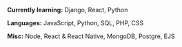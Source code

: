 <b>Currently learning:</b> Django, React, Python

<b>Languages:</b> JavaScript, Python, SQL, PHP, CSS

<b>Misc:</b> Node, React & React Native, MongoDB, Postgre, EJS
